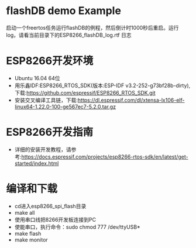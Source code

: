 # flashDB demo Example

启动一个freertos任务运行flashDB的例程，然后倒计时1000秒后重启。运行log，请看当前目录下的ESP8266_flashDB_log.rtf 日志

# ESP8266开发环境

* Ubuntu 16.04 64位
* 用乐鑫IDF:ESP8266_RTOS_SDK(版本:ESP-IDF v3.2-252-g73bf28b-dirty),下载:https://github.com/espressif/ESP8266_RTOS_SDK.git
* 安装交叉编译工具链，下载:https://dl.espressif.com/dl/xtensa-lx106-elf-linux64-1.22.0-100-ge567ec7-5.2.0.tar.gz

# ESP8266开发指南

* 详细的安装开发教程，请参考:https://docs.espressif.com/projects/esp8266-rtos-sdk/en/latest/get-started/index.html

# 编译和下载

* cd进入esp8266_spi_flash目录
* make all
* 使用串口线把8266开发板连接到PC
* 使能串口，执行命令：sudo chmod 777 /dev/ttyUSB*
* make flash
* make monitor